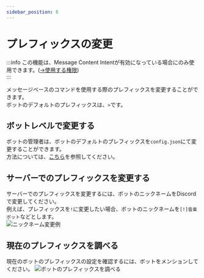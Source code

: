 ```yaml
---
sidebar_position: 6
---
```

# プレフィックスの変更

:::info
この機能は、Message Content Intentが有効になっている場合にのみ使用できます。([→使用する権限](../docs/permission.md))  
:::

メッセージベースのコマンドを使用する際のプレフィックスを変更することができます。  
ボットのデフォルトのプレフィックスは、`>`です。

## ボットレベルで変更する
ボットの管理者は、ボットのデフォルトのプレフィックスを`config.json`にて変更することができます。  
方法については、[こちら](../docs/installation/configuration.md##prefix-stringnull)を参照してください。

## サーバーでのプレフィックスを変更する
サーバーでのプレフィックスを変更するには、ボットのニックネームをDiscordで変更してください。  
例えば、プレフィックスを`!`に変更したい場合、ボットのニックネームを`[!]音楽ボット`などとします。  
![ニックネーム変更例](https://cdn.discordapp.com/attachments/928878872659894292/1073523143681003520/image.png)

## 現在のプレフィックスを調べる
現在のボットのプレフィックスの設定を確認するには、ボットをメンションしてください。
![ボットのプレフィックスを調べる](https://cdn.discordapp.com/attachments/928878872659894292/1073523826807287898/image.png)
